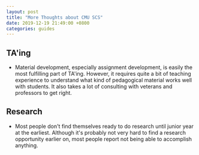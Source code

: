 ```yaml
---
layout: post
title: "More Thoughts about CMU SCS"
date: 2019-12-19 21:49:00 +0800
categories: guides
---
```

## TA'ing
- Material development, especially assignment development, is easily the most fulfilling part of TA'ing. However, it requires quite a bit of teaching experience to understand what kind of pedagogical material works well with students. It also takes a lot of consulting with veterans and professors to get right.

## Research
- Most people don't find themselves ready to do research until junior year at the earliest. Although it's probably not very hard to find a research opportunity earlier on, most people report not being able to accomplish anything.
